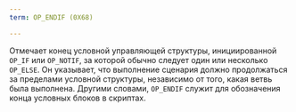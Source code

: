 ```yaml
---
term: OP_ENDIF (0X68)

---
```

Отмечает конец условной управляющей структуры, инициированной `OP_IF` или `OP_NOTIF`, за которой обычно следует один или несколько `OP_ELSE`. Он указывает, что выполнение сценария должно продолжаться за пределами условной структуры, независимо от того, какая ветвь была выполнена. Другими словами, `OP_ENDIF` служит для обозначения конца условных блоков в скриптах.